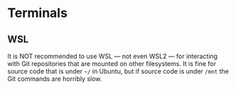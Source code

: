 # Terminals

## WSL

It is NOT recommended to use WSL — not even WSL2 — for interacting with Git repositories that are mounted on other filesystems. It is fine for source code that is under `~/` in Ubuntu, but if source code is under `/mnt` the Git commands are horribly slow.
